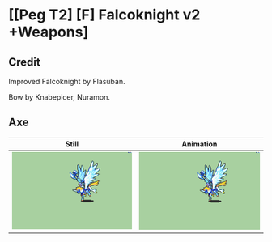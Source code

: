 # [\[Peg T2\] \[F\] Falcoknight v2 +Weapons]

## Credit

Improved Falcoknight by Flasuban.

Bow by Knabepicer, Nuramon.
	
## Axe

| Still | Animation |
| :---: | :-------: |
| ![Axe still](./Axe_000.png) | ![Axe animation](./Axe.gif) |
